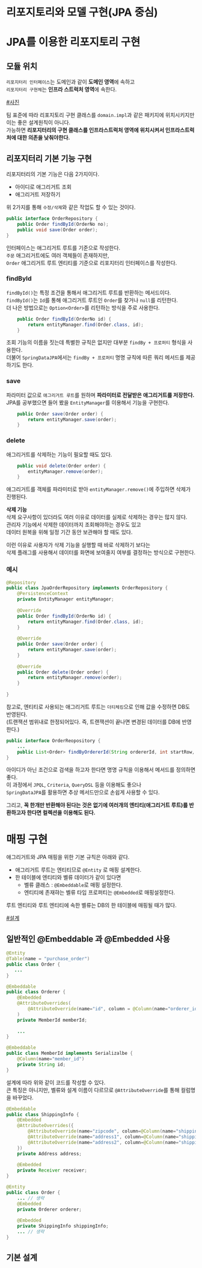 리포지토리와 모델 구현(JPA 중심)     
==================================

# JPA를 이용한 리포지토리 구현     
## 모듈 위치  
`리포지터리 인터페이스`는 도메인과 같이 **도메인 영역**에 속하고           
`리포지터리 구현체`는 **인프라 스트럭처 영역**에 속한다.               
     
[#사진]()   
    
팀 표준에 따라 리포지토리 구현 클래스를 `domain.impl`과 같은 패키지에 위치시키지만 이는 좋은 설계원칙이 아니다.          
가능하면 **리포지터리의 구현 클래스를 인프라스트럭처 영역에 위치시켜서 인프라스트럭처에 대한 의존을 낮춰야한다.**       

## 리포지터리 기본 기능 구현   
리포지터리의 기본 기능은 다음 2가지이다.     
      
* 아이디로 애그리거트 조회  
* 애그리거트 저장하기   

위 2가지를 통해 `수정/삭제`와 같은 작업도 할 수 있는 것이다.   
   
```java
public interface OrderRepository {
    public Order findById(OrderNo no);
    public void save(Order order);
}
``` 
인터페이스는 애그리거트 루트를 기준으로 작성한다.      
`주문` 애그리거트에도 여러 객체들이 존재하지만,         
`Order` 애그리거트 루트 엔티티를 기준으로 리포지터리 인터페이스를 작성한다.           

### findById
`findById()`는 특정 조건을 통해서 애그리거트 루트를 반환하는 메서드이다.      
`findById()`는 `Id`를 통해 애그리거트 루트인 `Order`를 찾거나 `null`를 리턴한다.   
더 나은 방법으로는 `Option<Order>`를 리턴하는 방식을 주로 사용한다.     

```java
    public Order findById(OrderNo id) {
        return entityManager.find(Order.class, id);
    }
```

조회 기능의 이름을 짓는데 특별한 규칙은 없지만 대부분 `findBy + 프로퍼티` 형식을 사용한다.       
더불어 `SpringDataJPA`에서는 `findBy + 프로퍼티` 명명 규칙에 따른 쿼리 메서드를 제공하기도 한다.        
    
### save   
파라미터 값으로 `애그리거트 루트`를 원하며 **파라미터로 전달받은 애그리거트를 저장한다.**       
JPA를 공부했으면 들어 봤을 `EntityManager`를 이용해서 기능을 구현한다.     

```java
    public Order save(Order order) {
        return entityManager.save(order);
    }
```

### delete
애그리거트를 삭제하는 기능이 필요할 때도 있다.   

```java
    public void delete(Order order) {
        entityManager.remove(order);
    }
```
애그리거트를 객체를 파라미터로 받아 `entityManager.remove()`에 주입하면 삭제가 진행된다.   

**삭제 기능**   
삭제 요구사항이 있더라도 여러 이유로 데이터를 실제로 삭제하는 경우는 많지 않다.         
관리자 기능에서 삭제한 데이터까지 조회해야하는 경우도 있고          
데이터 원복을 위해 일정 기간 동안 보관해야 할 때도 있다.         
   
이런 이유로 사용자가 삭제 기능을 실행할 때 바로 삭제하기 보다는       
삭제 플래그를 사용해서 데이터를 화면에 보여줄지 여부를 결정하는 방식으로 구현한다.   
  
### 예시   

```java
@Repository
public class JpaOrderRepository implements OrderRepository {
    @PersistenceContext
    private EntityManager entityManager;
    
    @Override
    public Order findById(OrderNo id) {
        return entityManager.find(Order.class, id);
    }
    
    @Override
    public Order save(Order order) {
        return entityManager.save(order);
    }
    
    @Override
    public Order delete(Order order) {
        return entityManager.remove(order);
    }
    
}
```
     
참고로, 엔티티로 사용되는 애그리거트 루트는 `더티체킹`으로 인해 값을 수정하면 DB도 반영된다.     
(트랜잭션 범위내로 한정되어있다. 즉, 트랜잭션이 끝나면 변경된 데이터를 DB에 반영한다.)        

```java
public interface OrderReopository {
    ...
    public List<Order> findByOrdererId(String ordererId, int startRow, int size);
}
```  
아이디가 아닌 조건으로 검색을 하고자 한다면 명명 규칙을 이용해서 메서드를 정의하면 좋다.      
이 과정에서 `JPQL`, `Criteria`, `QueryDSL` 등을 이용해도 좋으나           
`SpringDataJPA`를 활용하면 추상 메서드만으로 손쉽게 사용할 수 있다.          
     
그리고, **꼭 한개만 반환해야 된다는 것은 없기에 여러개의 엔티티(애그리거트 루트)를 반환하고자 한다면 컬렉션을 이용해도 된다.**        
  
# 매핑 구현  
애그리거트와 JPA 매핑을 위한 기본 규칙은 아래와 같다.  
 
* 애그리거트 루트는 엔티티므로 `@Entity` 로 매핑 설계한다.      
* 한 테이블에 엔티티와 벨류 데이터가 같이 있다면       
  * 벨류 클래스 : `@Embeddable`로 매핑 설정한다.     
  * 엔티티에 존재햐는 벨류 타입 프로퍼티는 `@Embedded`로 매핑설정한다.     

루트 엔티티와 루트 엔티티에 속한 벨류는 DB의 한 테이블에 매핑될 때가 많다.   

[#설계]() 

## 일반적인 @Embeddable 과 @Embedded 사용 

```java
@Entity
@Table(name = "purchase_order")
public class Order {
   ... 
}
```
```java
@Embeddable
public class Orderer {
    @Embedded
    @AttributeOverrides(
        @AttributeOverride(name="id", column = @Column(name="orderer_id"))
    )
    private MemberId memberId;
    
    ...
}
```
```java
@Embeddable  
public class MemberId implements Serializalbe {
    @Column(name="member_id")
    private String id;
}
```
설계에 따라 위와 같이 코드를 작성할 수 있다.     
큰 특징은 아니지만, 벨류와 설계 이름이 다르므로 `@AttributeOverride`를 통해 컬럼명을 바꾸었다.    

```java
@Embeddable  
public class ShippingInfo {
    @Embedded
    @AttributeOverrides({
        @AttributeOverride(name="zipcode", column=@Column(name="shipping_zipcode")),
        @AttributeOverride(name="address1", column=@Column(name="shipping_addr1")),
        @AttributeOverride(name="address2", column=@Column(name="shipping_addr2")),
    })
    private Address address;
    
    @Embedded
    private Receiver receiver;
}
```
```java
@Entity
public class Order {
    ... // 생략 
    @Embedded
    private Orderer orderer;
    
    @Embedded
    private ShippingInfo shippingInfo;
    ... // 생략  
}
```

## 기본 설계  







    





















